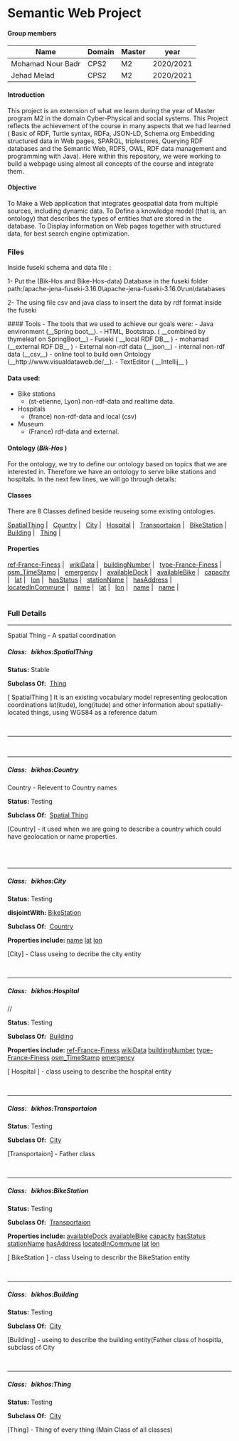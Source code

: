 # Semantic Web Project



#### Group members
|Name|  Domain |  Master |  year|
|---|---|---|---|
|Mohamad Nour Badr |  CPS2 |  M2 | 2020/2021|
|Jehad Melad| CPS2  | M2  |2020/2021|

#### Introduction
This project is an extension of what we learn during the year of 
Master program M2 in the domain Cyber-Physical and social systems. 
This Project reflects the achievement of the course in many aspects 
that we had learned (  Basic of RDF, Turtle syntax, RDFa, JSON-LD, 
Schema.org Embedding structured data in Web pages, SPARQL, 
triplestores, Querying RDF databases and the Semantic Web, RDFS, 
OWL, RDF data management and programming with Java). Here within 
this repository, we were working to build a webpage using almost 
all concepts of the course and integrate them.

#### Objective
To Make a Web application that integrates geospatial data from multiple sources, including dynamic data.
To Define a knowledge model (that is, an ontology) that describes the types of entities that are stored in the database.
To Display information on Web pages together with structured data, for best search engine optimization.

### Files
Inside fuseki schema and data file :
<p>1- Put the (Bik-Hos and Bike-Hos-data) Database in the fuseki folder path:/apache-jena-fuseki-3.16.0\apache-jena-fuseki-3.16.0\run\databases </p>
<p> 2- The using file csv and java class to insert the data by rdf format inside the fuseki</p>
#### Tools
- The tools that we used to achieve our goals were:
- Java environment (__Spring boot__).
- HTML, Bootstrap. ( __combined by thymeleaf on SpringBoot__)
- Fuseki ( __local RDF DB__ )
- mohamad (__external RDF DB__ )
- External non-rdf data (__json__)
- internal non-rdf data (__csv__)
- online tool to build own Ontology (__http://www.visualdataweb.de/__).
- TextEditor ( __Intellij__ )

#### Data used:
* Bike stations 
    * (st-etienne, Lyon) non-rdf-data and realtime data.
* Hospitals 
    * (france) non-rdf-data and local (csv)
* Museum 
    * (France) rdf-data and external.
    
    
#### Ontology (_Bik-Hos_ )



For the ontology, we try to define our ontology based on topics that we are interested in. Therefore we have an ontology to serve bike stations and hospitals. In the next few lines, we will go through details:




<div id="classes"> 

<h4>Classes</h4>
<p>There are 8 Classes defined beside reuseing some existing ontologies. </p>

<a href="#SpatialThing">SpatialThing</a> |  &nbsp;
<a href="#Country">Country</a> | &nbsp;
<a href="#City">City</a> | &nbsp;
<a href="#Hospital">Hospital</a> | &nbsp;
<a href="#Transportaion">Transportaion</a> | &nbsp; 
<a href="#BikeStation">BikeStation</a> | &nbsp;
<a href="#Building">Building</a> | &nbsp;
<a href="#Thing">Thing</a> | &nbsp;
</div>

<div id="prop">
<h4>Properties</h4>
<p></p>
<a href="ref-France-Finess">ref-France-Finess</a> | &nbsp;
<a href="wikiData">wikiData</a> | &nbsp;
<a href="buildingNumber">buildingNumber</a> | &nbsp;
<a href="type-France-Finess">type-France-Finess</a> | &nbsp;
<a href="osm_TimeStamp">osm_TimeStamp</a> | &nbsp;
<a href="emergency">emergency</a> | &nbsp;
<a href="availableDock">availableDock</a> | &nbsp;
<a href="availableBike">availableBike</a> | &nbsp;
<a href="capacity">capacity</a> | &nbsp;
<a href="lat">lat</a> | &nbsp;
<a href="lon">lon</a> | &nbsp;
<a href="hasStatus">hasStatus</a> | &nbsp;
<a href="stationName">stationName</a> | &nbsp;
<a href="hasAddress">hasAddress</a> | &nbsp;
<a href="locatedInCommune">locatedInCommune</a> | &nbsp;
<a href="name">name</a> | &nbsp;
<a href="lat">lat</a> | &nbsp;
<a href="lon">lon</a> | &nbsp;
<a href="name">name</a> | &nbsp;
<a href="name">name</a> | &nbsp;
</div><br>

### Full Details
***
<div id="SpatialThing" >  
<p>Spatial Thing - A spatial coordination</p>
  <h5>Class: &nbsp;&nbsp;bikhos:SpatialThing</h5>
    <p><strong>Status:</strong> Stable</p>
    <p><strong>Subclass Of:</strong> &nbsp;<a href="#Thing">Thing</a></p>
  <p>[ SpatialThing ] It is an existing vocabulary model representing geolocation coordinations lat(itude), long(itude) and other information about spatially-located things, using WGS84 as a reference datum</p>
</div>
<br>

***
<br>

***
<div id="Country" >  
  <h5>Class: &nbsp;&nbsp;bikhos:Country</h5>
  <p>Country - Relevent to Country names</p>
    <p><strong>Status:</strong> Testing</p>
    <p><strong>Subclass Of:</strong> &nbsp;<a href="#SpatialThing">Spatial Thing</a></p>
<p>[Country] - it used when we are going to describe a country which could have geolocation or name properties.
</div><br>
<br>

***
<div id="City" >  
  <h5>Class: &nbsp;&nbsp;bikhos:City</h5>
  <p></p>
    <p><strong>Status:</strong> Testing</p>
    <p><strong>disjointWith:</strong> <a href="#BikeStation">BikeStation</a></p>
    <p><strong>Subclass Of:</strong> &nbsp;<a href="#Country">Country</a>
    </strong> </p>
    <p><strong>Properties include: </strong><a href="#name">name</a>
    <a href="#lat">lat</a>
    <a href="#lon">lon</a></p>
<p>[City] - Class useing to decribe the city entity </p>
</div>
<br>

***
<div id="Hospital" >  
  <h5>Class: &nbsp;&nbsp;bikhos:Hospital</h5>
  <p></p>//
    <p><strong>Status:</strong> Testing</p>
    <p><strong>Subclass Of:</strong> &nbsp;<a href="#Building">Building</a></p>
    <p><strong>Properties include: </strong><a href="#ref-France-Finess">ref-France-Finess</a>
        <a href="#wikiData">wikiData</a> </strong><a href="#buildingNumber">buildingNumber</a>
         <a href="#type-France-Finess">type-France-Finess</a> <a href="#osm_TimeStamp">osm_TimeStamp</a>
        <a href="#emergency">emergency</a></p>
        <p>[ Hospital ] - class useing to describe the hospital entity   </p>
</div>
<br>

***
<div id="Transportaion" >  
  <h5>Class: &nbsp;&nbsp;bikhos:Transportaion</h5>
  <p></p>
    <p><strong>Status:</strong> Testing</p>
    <p><strong>Subclass Of:</strong> &nbsp;<a href="#City">City</a></p>
    <p>[Transportaion] - Father class</p>
</div>
<br>

***
<div id="BikeStation" >  
  <h5>Class: &nbsp;&nbsp;bikhos:BikeStation</h5>
  <p></p>
    <p><strong>Status:</strong> Testing</p>
    <p><strong>Subclass Of:</strong> &nbsp;<a href="#Transportaion">Transportaion</a></p>
    <p><strong>Properties include: </strong><a href="#availableDock">availableDock</a>
            <a href="#availableBike">availableBike</a> </strong><a href="#capacity">capacity</a>
             <a href="#hasStatus">hasStatus</a> <a href="#stationName">stationName</a>
            <a href="#hasAddress">hasAddress</a> <a href="#locatedInCommune">locatedInCommune</a> <a href="#lat">lat</a>
              <a href="#lon">lon</a>
            </p>
    <p>[ BikeStation ] - class Useing to describr the BikeStation entity</p>
</div>
<br>

***
<div id="Building" >  
  <h5>Class: &nbsp;&nbsp;bikhos:Building</h5>
  <p></p>
    <p><strong>Status:</strong> Testing</p>
    <p><strong>Subclass Of:</strong> &nbsp;<a href="#City">City</a></p>
    <p>[Building] - useing to describe the building entity(Father class of 
    hospitla, subclass of City</p>
</div>
<br>

***
<div id="Thing" >  
  <h5>Class: &nbsp;&nbsp;bikhos:Thing</h5>
  <p></p>
    <p><strong>Status:</strong> Testing</p>
    <p><strong>Subclass Of:</strong> &nbsp;<a href="#City">City</a></p>
    <p>[Thing] - Thing of every thing (Main Class of all classes)</p>
</div>
<br>




